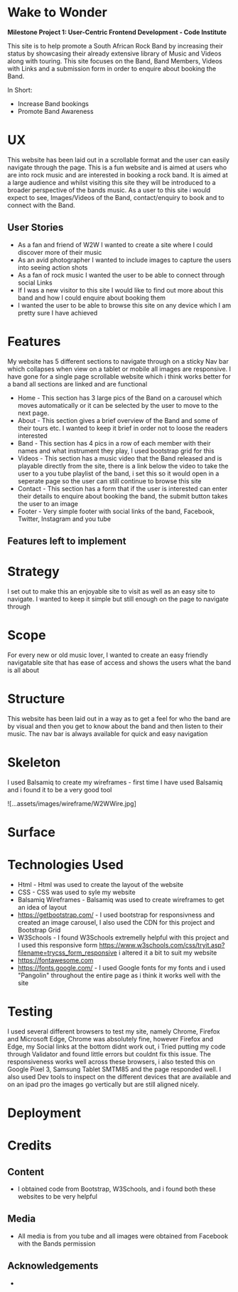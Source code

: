 # **Wake to Wonder**

**Milestone Project 1: User-Centric Frontend Development - Code Institute**

This site is to help promote a South African Rock Band by increasing their status by showcasing their already extensive library of Music and Videos along with touring. This site focuses on the Band, Band Members, Videos with Links and a submission form in order to enquire about booking the Band.

In Short:

- Increase Band bookings
- Promote Band Awareness

# **UX**

This website has been laid out in a scrollable format and the user can easily navigate through the page. This is a fun website and is aimed at users who are into rock music and are interested in booking a rock band. It is aimed at a large audience and whilst visiting this site they will be introduced to a broader perspective of the bands music. As a user to this site i would expect to see, Images/Videos of the Band, contact/enquiry to book and to connect with the Band.

## User Stories

- As a fan and friend of W2W I wanted to create a site where I could discover more of their music
- As an avid photographer I wanted to include images to capture the users into seeing action shots
- As a fan of rock music I wanted the user to be able to connect through social Links
- If I was a new visitor to this site I would like to find out more about this band and how I could enquire about booking them
- I wanted the user to be able to browse this site on any device which I am pretty sure I have achieved

# **Features**

My website has 5 different sections to navigate through on a sticky Nav bar which collapses when view on a tablet or mobile all images are responsive. I have gone for a single page scrollable website which i think works better for a band all sections are linked and are functional

- Home - This section has 3 large pics of the Band on a carousel which moves automatically or it can be selected by the user to move to the next page.
- About - This section gives a brief overview of the Band and some of their tours etc. I wanted to keep it brief in order not to loose the readers interested
- Band - This section has 4 pics in a row of each member with their names and what instrument they play, I used bootstrap grid for this
- Videos - This section has a music video that the Band released and is playable directly from the site, there is a link below the video to take the user to a you tube playlist of the band, i set this so it would open in a seperate page so the user can still continue to browse this site
- Contact - This section has a form that if the user is interested can enter their details to enquire about booking the band, the submit button takes the user to an image
- Footer - Very simple footer with social links of the band, Facebook, Twitter, Instagram and you tube

## Features left to implement

# **Strategy**

I set out to make this an enjoyable site to visit as well as an easy site to navigate. I wanted to keep it simple but still enough on the page to navigate through

# **Scope**

For every new or old music lover, I wanted to create an easy friendly navigatable site that has ease of access and shows the users what the band is all about

# **Structure**

This website has been laid out in a way as to get a feel for who the band are by visual and then you get to know about the band and then listen to their music. The nav bar is always available for quick and easy navigation

# **Skeleton**

I used Balsamiq to create my wireframes - first time I have used Balsamiq and i found it to be a very good tool

![...assets/images/wireframe/W2WWire.jpg]

# **Surface**

# **Technologies Used**

- Html - Html was used to create the layout of the website
- CSS - CSS was used to syle my website
- Balsamiq Wireframes - Balsamiq was used to create wireframes to get an idea of layout
- https://getbootstrap.com/ - I used bootstrap for responsivness and created an image carousel, I also used the CDN for this project and Bootstrap Grid
- W3Schools - I found W3Schools extremelly helpful with this project and I used this responsive form https://www.w3schools.com/css/tryit.asp?filename=trycss_form_responsive i altered it a bit to suit my website
- https://fontawesome.com
- https://fonts.google.com/ - I used Google fonts for my fonts and i used "Pangolin" throughout the entire page as i think it works well with the site

# **Testing**

I used several different browsers to test my site, namely Chrome, Firefox and Microsoft Edge, Chrome was absolutely fine, however Firefox and Edge, my Social links at the bottom didnt work out, i Tried putting my code through Validator and found little errors but couldnt fix this issue. The responsiveness works well across these browsers, i also tested this on Google Pixel 3, Samsung Tablet SMTM85 and the page responded well. I also used Dev tools to inspect on the different devices that are available and on an ipad pro the images go vertically but are still aligned nicely.

# **Deployment**

# **Credits**

## Content

- I obtained code from Bootstrap, W3Schools, and i found both these websites to be very helpful

## Media

- All media is from you tube and all images were obtained from Facebook with the Bands permission

## Acknowledgements

-
